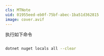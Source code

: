 ```yaml
---
cls: MTNote
uid: 01955eed-eb0f-75bf-abec-1ba51d362815
image: cover.avif
---
```


执行如下命令

```bash

dotnet nuget locals all --clear

```